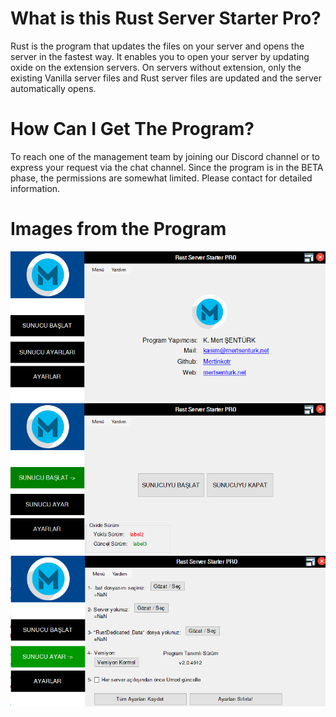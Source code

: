 # What is this Rust Server Starter Pro?
Rust is the program that updates the files on your server and opens the server in the fastest way. It enables you to open your server by updating oxide on the extension servers. On servers without extension, only the existing Vanilla server files and Rust server files are updated and the server automatically opens.

# How Can I Get The Program?
To reach one of the management team by joining our Discord channel or to express your request via the chat channel. Since the program is in the BETA phase, the permissions are somewhat limited. Please contact for detailed information.

# Images from the Program
![enter image description here](https://github.com/mertinkotr/rust-server-starter-pro/blob/main/mainform.png)
![enter image description here](https://github.com/mertinkotr/rust-server-starter-pro/blob/main/start-menu.png)
![enter image description here](https://github.com/mertinkotr/rust-server-starter-pro/blob/main/server-settings.png)
